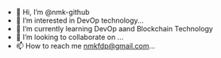 - 👋 Hi, I’m @nmk-github
- 👀 I’m interested in DevOp technology...
- 🌱 I’m currently learning DevOp aand Blockchain Technology
- 💞️ I’m looking to collaborate on ...
- 📫 How to reach me nmkfdp@gmail.com...

<!---
nmk-github/nmk-github is a ✨ special ✨ repository because its `README.md` (this file) appears on your GitHub profile.
You can click the Preview link to take a look at your changes.
--->
